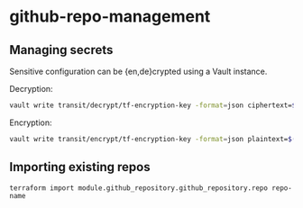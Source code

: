# github-repo-management

## Managing secrets

Sensitive configuration can be {en,de}crypted using a Vault instance.

Decryption:

```bash
vault write transit/decrypt/tf-encryption-key -format=json ciphertext=$(cat backend-config.enc) | jq -r .data.plaintext | base64 -d > backend-config
```

Encryption:

```bash
vault write transit/encrypt/tf-encryption-key -format=json plaintext=$(cat backend-config | base64 -w 0) | jq -r .data.ciphertext > backend-config.enc
```

## Importing existing repos

```
terraform import module.github_repository.github_repository.repo repo-name
```
